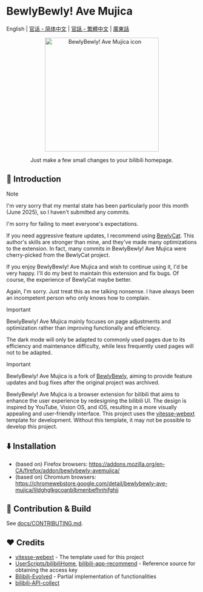 # BewlyBewly! Ave Mujica

English | [官话 - 简体中文](README-cmn_CN.md) | [官話 - 繁體中文](README-cmn_TW.md) | [廣東話](README-jyut.md)

<p align="center" style="margin-bottom: 0px !important;">
<img width="300" alt="BewlyBewly! Ave Mujica icon" src="https://github.com/VentusUta/BewlyBewly-AveMujica/raw/refs/heads/main/assets/bewly-ave-mujica-style-logo.svg"><br/>
</p>

<p align="center">Just make a few small changes to your bilibili homepage.</p>

<!-- ![min1](https://github.com/hakadao/BewlyBewly/assets/33394391/951f9e2a-d0e1-452c-83a9-dc6d85c4d441)
![min2](https://github.com/hakadao/BewlyBewly/assets/33394391/3e75dd20-f60b-4645-b434-23a24c72959c) -->

## 👋 Introduction

> [!NOTE]
> I'm very sorry that my mental state has been particularly poor this month (June 2025), so I haven't submitted any commits.
>
> I'm sorry for failing to meet everyone's expectations.
>
> If you need aggressive feature updates, I recommend using [BewlyCat](https://github.com/keleus/BewlyCat). This author's skills are stronger than mine, and they've made many optimizations to the extension. In fact, many commits in BewlyBewly! Ave Mujica were cherry-picked from the BewlyCat project.
>
> If you enjoy BewlyBewly! Ave Mujica and wish to continue using it, I'd be very happy. I'll do my best to maintain this extension and fix bugs. Of course, the experience of BewlyCat maybe better.
>
> Again, I'm sorry. Just treat this as me talking nonsense. I have always been an incompetent person who only knows how to complain.

<!-- > I really want to suicide. Everything is so painful. -->

> [!IMPORTANT]
> BewlyBewly! Ave Mujica mainly focuses on page adjustments and optimization rather than improving functionally and efficiency.
>
> The dark mode will only be adapted to commonly used pages due to its efficiency and maintenance difficulty, while less
> frequently used pages will not to be adapted.

> [!IMPORTANT]
> BewlyBewly! Ave Mujica is a fork of [BewlyBewly](https://github.com/BewlyBewly/BewlyBewly), aiming to provide feature updates and bug fixes after the original project was archived.

BewlyBewly! Ave Mujica is a browser extension for bilibili that aims to enhance the user experience by redesigning the bilibili UI.
The design is inspired by YouTube, Vision OS, and iOS, resulting in a more visually appealing and user-friendly interface.
This project uses the [vitesse-webext](https://github.com/antfu/vitesse-webext) template for development.
Without this template, it may not be possible to develop this project.

## ⬇️ Installation

- (based on) Firefox browsers: https://addons.mozilla.org/en-CA/firefox/addon/bewlybewly-avemujica/
- (based on) Chromium browsers: https://chromewebstore.google.com/detail/bewlybewly-ave-mujica/lildghglkgcoanblbmenbefhnhifghjj

## 🤝 Contribution & Build

See [docs/CONTRIBUTING.md](https://github.com/VentusUta/BewlyBewly-AveMujica/blob/main/docs/CONTRIBUTING.md).

## ❤️ Credits

- [vitesse-webext](https://github.com/antfu/vitesse-webext) - The template used for this project
- [UserScripts/bilibiliHome](https://github.com/indefined/UserScripts/tree/master/bilibiliHome), [bilibili-app-recommend](https://github.com/magicdawn/bilibili-app-recommend) - Reference source for obtaining the access key
- [Bilibili-Evolved](https://github.com/the1812/Bilibili-Evolved) - Partial implementation of functionalities
- [bilibili-API-collect](https://github.com/SocialSisterYi/bilibili-API-collect)
